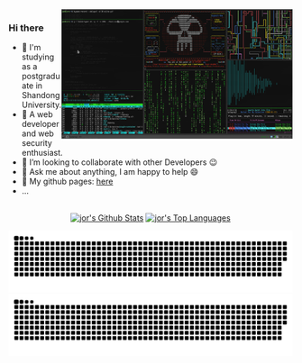 <img align="right" height="230px" alt="GIF" src="https://github.com/jorhelp/jorhelp/blob/main/intro.gif" />

### Hi there
- 🔭 I'm studying as a postgraduate in Shandong University.
- 🌱 A web developer and web security enthusiast.
- 👯 I’m looking to collaborate with other Developers :wink:
- 💬 Ask me about anything, I am happy to help :smile:
- 🧗 My github pages: [here](//jorhelp.top)
- ...

</br>

<div align="center">
    <a href="#"><img alt="jor's Github Stats" src="https://github-readme-stats.vercel.app/api?username=jorhelp&show_icons=true&include_all_commits=true&count_private=true&theme=radical&hide_border=true" height="175px"/></a>
    <a href="#"><img alt="jor's Top Languages" src="https://github-readme-stats.vercel.app/api/top-langs/?username=jorhelp&langs_count=10&layout=compact&theme=radical&hide_border=true" height="175px"/></a>
</div>


![github contribution grid snake animation](https://raw.githubusercontent.com/jorhelp/jorhelp/output/github-contribution-grid-snake-sissa.svg#gh-dark-mode-only)
![github contribution grid snake animation](https://raw.githubusercontent.com/jorhelp/jorhelp/output/github-contribution-grid-snake-sissa-white.svg#gh-light-mode-only)
